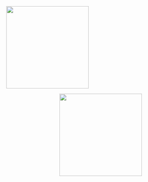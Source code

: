 
<img src="https://user-images.githubusercontent.com/103612714/163292869-a02910ff-107b-45a2-9433-faba136e4739.gif" width="220" height="220"/>
<p align="center">
  <img 
    width="220"
    height="220"
    src="https://user-images.githubusercontent.com/103612714/163292869-a02910ff-107b-45a2-9433-faba136e4739.gif"
  >
</p>
